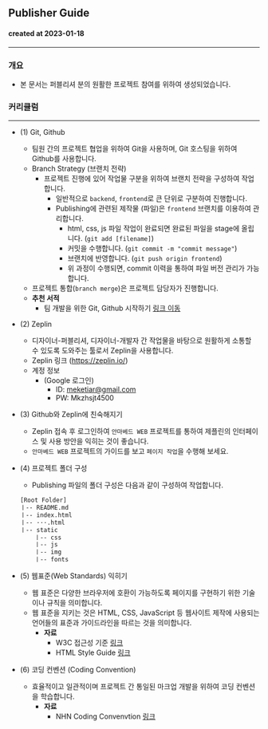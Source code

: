 ## Publisher Guide
#### created at 2023-01-18
---
### 개요
- 본 문서는 퍼블리셔 분의 원활한 프로젝트 참여를 위하여 생성되었습니다.  

### 커리큘럼
---
- (1) Git, Github
  - 팀원 간의 프로젝트 협업을 위하여 Git을 사용하며, Git 호스팅을 위하여 Github를 사용합니다.
  - Branch Strategy (브랜치 전략)
    - 프로젝트 진행에 있어 작업물 구분을 위하여 브랜치 전략을 구성하여 작업합니다. 
      - 일반적으로 `backend`, `frontend`로 큰 단위로 구분하여 진행합니다.
      - Publishing에 관련된 제작물 (파일)은 `frontend`  브랜치를 이용하여 관리합니다.
        - html, css, js 파일 작업이 완료되면 완료된 파일을 stage에 올립니다. (`git add [filename]`)
        - 커밋을 수행합니다. (`git commit -m "commit message"`)
        - 브랜치에 반영합니다. (`git push origin frontend`)
        - 위 과정이 수행되면, commit 이력을 통하여 파일 버전 관리가 가능합니다.
  - 프로젝트 통합(`branch merge`)은 프로젝트 담당자가 진행합니다.   
  - <b>추천 서적</b>
      - 팀 개발을 위한 Git, Github 시작하기 [링크 이동](http://www.yes24.com/Product/Goods/85382769)  

- (2) Zeplin
  - 디자이너-퍼블리셔, 디자이너-개발자 간 작업물을 바탕으로 원활하게 소통할 수 있도록 도와주는 툴로서 Zeplin을 사용합니다.
  - Zeplin 링크 (https://zeplin.io/)
  - 계정 정보
    - (Google 로그인) 
      - ID: meketiar@gmail.com
      - PW: Mkzhsjt4500

- (3) Github와 Zeplin에 친숙해지기
  - Zeplin 접속 후 로그인하여 `안마베드 WEB` 프로젝트를 통하여 제플린의 인터페이스 및 사용 방안을 익히는 것이 좋습니다.
  - `안마베드 WEB` 프로젝트의 가이드를 보고 `페이지 작업`을 수행해 보세요.

- (4) 프로젝트 폴더 구성
  - Publishing 파일의 폴더 구성은 다음과 같이 구성하여 작업합니다.
  ```bash
  [Root Folder]
  ㅣ-- README.md
  ㅣ-- index.html 
  ㅣ-- ···.html
  ㅣ-- static
      ㅣ-- css
      ㅣ-- js
      ㅣ-- img
      ㅣ-- fonts
  ```

- (5) 웹표준(Web Standards) 익히기 
  - 웹 표준은 다양한 브라우저에 호환이 가능하도록 페이지를 구현하기 위한 기술이나 규칙을 의미합니다.
  - 웹 표준을 지키는 것은 HTML, CSS, JavaScript 등 웹사이트 제작에 사용되는 언어들의 표준과 가이드라인을 따르는 것을 의미합니다.
    - <b>자료</b> 
      - W3C 접근성 기준 [링크](https://www.w3.org/WAI/standards-guidelines/ko)
      - HTML Style Guide [링크](https://www.w3schools.com/html/html5_syntax.asp)


- (6) 코딩 컨벤션 (Coding Convention)
  - 효율적이고 일관적이며 프로젝트 간 통일된 마크업 개발을 위하여 코딩 컨벤션을 학습합니다.
    - <b>자료</b>
      - NHN Coding Convenvtion [링크](https://nuli.navercorp.com/data/convention/NHN_Coding_Conventions_for_Markup_Languages.pdf)
